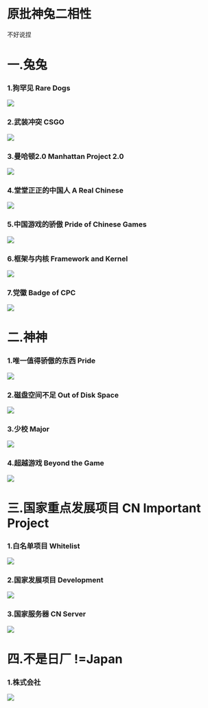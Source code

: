 # 原批神兔二相性

不好说捏 

# 一.兔兔

### 1.狗罕见 Rare Dogs

![](https://github.com/DreamingCats/miHoYoJokes/raw/main/genshitjokes/原批神兔二相性/狗罕见.jpg)

### 2.武装冲突   CSGO

![](https://github.com/DreamingCats/miHoYoJokes/raw/main/genshitjokes/原批神兔二相性/武装冲突.jpg)

### 3.曼哈顿2.0   Manhattan Project 2.0

![](https://github.com/DreamingCats/miHoYoJokes/raw/main/genshitjokes/原批神兔二相性/曼哈顿2.0.jpg)

### 4.堂堂正正的中国人   A Real Chinese

![](https://github.com/DreamingCats/miHoYoJokes/raw/main/genshitjokes/原批神兔二相性/堂堂正正的中国人.jpg)

### 5.中国游戏的骄傲   Pride of Chinese Games

![](https://github.com/DreamingCats/miHoYoJokes/raw/main/genshitjokes/原批神兔二相性/中国游戏的骄傲.jpg)

### 6.框架与内核    Framework and Kernel

![](https://github.com/DreamingCats/miHoYoJokes/raw/main/genshitjokes/原批神兔二相性/框架与内核.jpg)

### 7.党徽    Badge of CPC

![](https://github.com/DreamingCats/miHoYoJokes/raw/main/genshitjokes/原批神兔二相性/党徽.jpg)

# 二.神神

### 1.唯一值得骄傲的东西   Pride

![](https://github.com/DreamingCats/miHoYoJokes/raw/main/genshitjokes/原批神兔二相性/唯一值得骄傲的东西.jpg)

### 2.磁盘空间不足   Out of Disk Space

![](https://github.com/DreamingCats/miHoYoJokes/raw/main/genshitjokes/原批神兔二相性/磁盘空间不足.jpg)

### 3.少校   Major

![](https://github.com/DreamingCats/miHoYoJokes/raw/main/genshitjokes/原批神兔二相性/少校.jpg)

### 4.超越游戏    Beyond the Game

![](https://github.com/DreamingCats/miHoYoJokes/raw/main/genshitjokes/原批神兔二相性/超越游戏.jpg)

# 三.国家重点发展项目    CN Important Project

### 1.白名单项目   Whitelist

![](https://github.com/DreamingCats/miHoYoJokes/raw/main/genshitjokes/原批神兔二相性/国家重点发展项目/白名单项目.jpg)

### 2.国家发展项目   Development

![](https://github.com/DreamingCats/miHoYoJokes/raw/main/genshitjokes/原批神兔二相性/国家重点发展项目/国家发展项目.jpg)

### 3.国家服务器   CN Server

![](https://github.com/DreamingCats/miHoYoJokes/raw/main/genshitjokes/原批神兔二相性/国家重点发展项目/国家服务器.jpg)

# 四.不是日厂    !=Japan

### 1.株式会社

![](https://github.com/DreamingCats/miHoYoJokes/raw/main/genshitjokes/原批神兔二相性/不是日厂/株式会社.jpg)